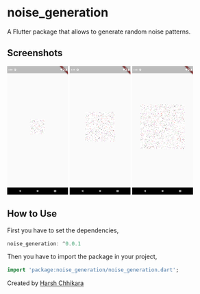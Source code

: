 # noise_generation

A Flutter package that allows to generate random noise patterns.

## Screenshots

<img src="ss1.png" height="300em" /> <img src="ss2.png" height="300em" /> <img src="ss3.png" height="300em" />

## How to Use

First you have to set the dependencies,
```dart
noise_generation: ^0.0.1
```
Then you have to import the package in your project,
```dart
import 'package:noise_generation/noise_generation.dart';
```
Created by [Harsh Chhikara](https://www.linkedin.com/in/harsh-chhikara-191a84175/)
